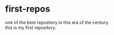 # first-repos
one of the best repository in this era of the century.
<br>
this is my first repository.

